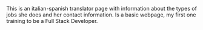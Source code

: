 This is an italian-spanish translator page with information about the types of jobs she does and her contact information. 
Is a basic webpage, my first one training to be a Full Stack Developer.
